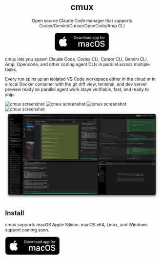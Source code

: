 <h1 align="center">cmux</h1>
<p align="center">Open source Claude Code manager that supports Codex/Gemini/Cursor/OpenCode/Amp CLI</p>

<p align="center">
  <a href="https://www.cmux.dev/direct-download-macos">
    <img src="./docs/assets/macos-badge.png" alt="Download cmux for macOS" width="180" />
  </a>
</p>

cmux lets you spawn Claude Code, Codex CLI, Cursor CLI, Gemini CLI, Amp, Opencode, and other coding agent CLIs in parallel across multiple tasks.

Every run spins up an isolated VS Code workspace either in the cloud or in a local Docker container with the git diff view, terminal, and dev server preview ready so parallel agent work stays verifiable, fast, and ready to ship.

![cmux screenshot](./docs/assets/cmux0.png)
![cmux screenshot](./docs/assets/cmux1.png)
![cmux screenshot](./docs/assets/cmux2.png)
![cmux screenshot](./docs/assets/cmux3.png)
![cmux screenshot](./docs/assets/cmux4.png)

## Install

cmux supports macOS Apple Silicon. macOS x64, Linux, and Windows support coming soon.

<a href="https://www.cmux.dev/direct-download-macos">
  <img src="./docs/assets/macos-badge.png" alt="Download cmux for macOS" width="180" />
</a>

<!-- ```bash
# with bun
bunx cmux@latest

# with npm
npx cmux@latest

# or to install globally
bun add -g cmux@latest
npm install -g cmux@latest
``` -->

<!-- ```bash
# with uv
uvx cmux@latest
``` -->

<!-- ## Upgrade

```bash
cmux upgrade
``` -->

<!-- ## Uninstall

```bash
cmux uninstall
``` -->
